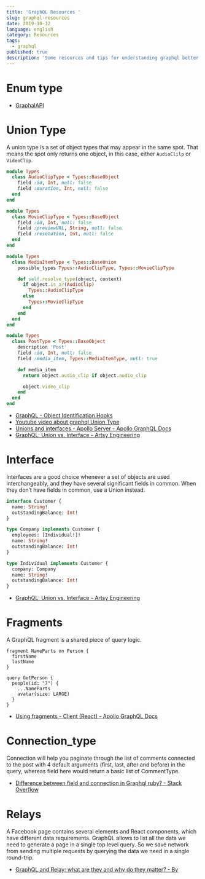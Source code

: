 ```yaml
---
title: 'GraphQL Resources '
slug: graphql-resources
date: 2019-10-12
language: english
category: Resources
tags:
  - graphql
published: true
description: 'Some resources and tips for understanding graphql better.'
---
```


# Enum type

- [GraphalAPI](https://github.com/K-Sato1995/GraphqlApi/blob/master/app/graphql/types/post_status.rb)

# Union Type

A union type is a set of object types that may appear in the same spot.
That means the spot only returns one object, in this case, either `AudioClilp` or `VideoClip`.

```ruby
module Types
  class AudioClipType < Types::BaseObject
    field :id, Int, null: false
    field :duration, Int, null: false
  end
end

module Types
  class MovieClipType < Types::BaseObject
    field :id, Int, null: false
    field :previewURL, String, null: false
    field :resolution, Int, null: false
  end
end

module Types
  class MediaItemType < Types::BaseUnion
    possible_types Types::AudioClipType, Types::MovieClipType

    def self.resolve_type(object, context)
      if object.is_a?(AudioClip)
        Types::AudioClipType
      else
        Types::MovieClipType
      end
    end
  end
end

module Types
  class PostType < Types::BaseObject
    description 'Post'
    field :id, Int, null: false
    field :media_item, Types::MediaItemType, null: true

    def media_item
      return object.audio_clip if object.audio_clip

      object.video_clip
    end
  end
end
```

- [GraphQL - Object Identification Hooks](https://graphql-ruby.org/schema/definition.html#object-identification-hooks)
- [Youtube video about graphql Union Type](https://www.youtube.com/watch?v=wBrSXBpAd10)
- [Unions and interfaces - Apollo Server - Apollo GraphQL Docs](https://www.apollographql.com/docs/apollo-server/schema/unions-interfaces/)
- [GraphQL: Union vs. Interface - Artsy Engineering](https://artsy.github.io/blog/2019/01/14/graphql-union-vs-interface/)

# Interface

Interfaces are a good choice whenever a set of objects are used interchangeably, and they have several significant fields in common. When they don’t have fields in common, use a Union instead.

```graphql
interface Customer {
  name: String!
  outstandingBalance: Int!
}

type Company implements Customer {
  employees: [Individual!]!
  name: String!
  outstandingBalance: Int!
}

type Individual implements Customer {
  company: Company
  name: String!
  outstandingBalance: Int!
}
```

- [GraphQL: Union vs. Interface - Artsy Engineering](https://artsy.github.io/blog/2019/01/14/graphql-union-vs-interface/)

# Fragments

A GraphQL fragment is a shared piece of query logic.

```
fragment NameParts on Person {
  firstName
  lastName
}

query GetPerson {
  people(id: "7") {
    ...NameParts
    avatar(size: LARGE)
  }
}
```

- [Using fragments - Client (React) - Apollo GraphQL Docs](https://www.apollographql.com/docs/react/data/fragments/)

# Connection_type

Connection will help you paginate through the list of comments connected to the post with 4 default arguments (first, last, after and before) in the query, whereas field here would return a basic list of CommentType.

- [Difference between field and connection in Graphql ruby? - Stack Overflow](https://stackoverflow.com/questions/44601890/difference-between-field-and-connection-in-graphql-ruby)

# Relays

A Facebook page contains several elements and React components, which have different data requirements. GraphQL allows to list all the data we need to generate a page in a single top level query. So we save network from sending multiple requests by querying the data we need in a single round-trip.

- [GraphQL and Relay: what are they and why do they matter? - By](https://hackernoon.com/graphql-and-relay-what-are-they-and-why-do-they-matter-d8dfcc3ce2ac)
